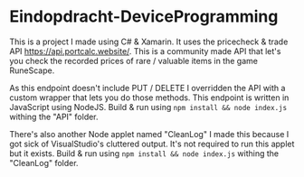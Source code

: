 # Eindopdracht-DeviceProgramming

This is a project I made using C# & Xamarin.
It uses the pricecheck & trade API https://api.portcalc.website/.
This is a community made API that let's you check the recorded prices of rare / valuable items in the game RuneScape.

As this endpoint doesn't include PUT / DELETE I overridden the API with a custom wrapper that lets you do those methods.
This endpoint is written in JavaScript using NodeJS.
Build & run using `npm install && node index.js` withing the "API" folder.

There's also another Node applet named "CleanLog" I made this because I got sick of VisualStudio's cluttered output.
It's not required to run this applet but it exists.
Build & run using `npm install && node index.js` withing the "CleanLog" folder.